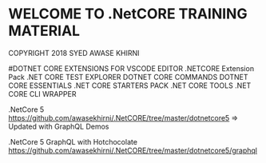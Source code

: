 # WELCOME TO .NetCORE TRAINING MATERIAL 
COPYRIGHT 2018 SYED AWASE KHIRNI 


#DOTNET CORE EXTENSIONS FOR VSCODE EDITOR 
.NETCORE Extension Pack 
.NET CORE TEST EXPLORER 
DOTNET CORE COMMANDS 
DOTNET CORE ESSENTIALS
.NET CORE STARTERS PACK
.NET CORE TOOLS 
.NET CORE CLI WRAPPER 

.NetCore 5 https://github.com/awasekhirni/.NetCORE/tree/master/dotnetcore5 => Updated with GraphQL Demos 

.NetCore 5 GraphQL with Hotchocolate https://github.com/awasekhirni/.NetCORE/tree/master/dotnetcore5/graphql
